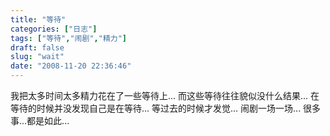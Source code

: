 ```yaml
---
title: "等待"
categories: ["日志"]
tags: ["等待","闹剧","精力"]
draft: false
slug: "wait"
date: "2008-11-20 22:36:46"
---
```


我把太多时间太多精力花在了一些等待上...
而这些等待往往貌似没什么结果...
在等待的时候并没发现自己是在等待...
等过去的时候才发觉...
闹剧一场一场...
很多事...都是如此...
